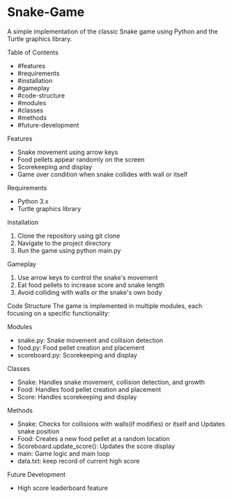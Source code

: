 # Snake-Game
A simple implementation of the classic Snake game using Python and the Turtle graphics library.

Table of Contents
- #features
- #requirements
- #installation
- #gameplay
- #code-structure
- #modules
- #classes
- #methods
- #future-development

Features
- Snake movement using arrow keys
- Food pellets appear randomly on the screen
- Scorekeeping and display
- Game over condition when snake collides with wall or itself

Requirements
- Python 3.x
- Turtle graphics library

Installation
1. Clone the repository using git clone
2. Navigate to the project directory
3. Run the game using python main.py

Gameplay
1. Use arrow keys to control the snake's movement
2. Eat food pellets to increase score and snake length
3. Avoid colliding with walls or the snake's own body

Code Structure
The game is implemented in multiple modules, each focusing on a specific functionality:

Modules
- snake.py: Snake movement and collision detection
- food.py: Food pellet creation and placement
- scoreboard.py: Scorekeeping and display

Classes
- Snake: Handles snake movement, collision detection, and growth
- Food: Handles food pellet creation and placement
- Score: Handles scorekeeping and display

Methods
- Snake: Checks for collisions with walls(if modifies) or itself and Updates snake position
- Food: Creates a new food pellet at a random location
- Scoreboard.update_score(): Updates the score display
- main: Game logic and main loop
- data.txt: keep record of current high score

Future Development
- High score leaderboard feature

